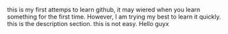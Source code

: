 this is my first attemps to learn github, it may wiered when you learn something for the first time.
However, I am trying my best to learn it quickly.
this is the description section.
this is not easy.
Hello guyx
